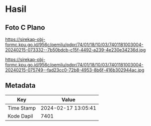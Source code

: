# Hasil

## Foto C Plano

https://sirekap-obj-formc.kpu.go.id/956c/pemilu/pdpr/74/01/18/10/03/7401181003004-20240215-073332--7b50bdcb-c15f-4492-a239-4e230e34236d.jpg

https://sirekap-obj-formc.kpu.go.id/956c/pemilu/pdpr/74/01/18/10/03/7401181003004-20240215-075749--fad23cc0-72b8-4953-8b6f-416b302944ac.jpg


## Metadata

| Key        | Value               |
| ---------- | ------------------- |
| Time Stamp | 2024-02-17 13:05:41 |
| Kode Dapil | 7401                |



